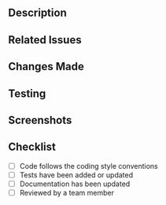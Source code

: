    ## Description

   <!-- Briefly describe the changes made in this pull request -->

   ## Related Issues

   <!-- List any related issues or feature requests -->

   ## Changes Made

   <!-- Describe the changes made and the reasoning behind them -->

   ## Testing

   <!-- Explain how the changes were tested and include relevant test case details -->

   ## Screenshots

   <!-- Attach relevant screenshots if applicable -->

   ## Checklist

   <!-- Items that need to be reviewed or verified before merging the pull request -->
   - [ ] Code follows the coding style conventions
   - [ ] Tests have been added or updated
   - [ ] Documentation has been updated
   - [ ] Reviewed by a team member
